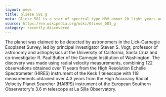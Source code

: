 ```yaml
---
layout: news
title: Gliese 581 g
meta: Gliese 581 is a star of spectral type M3V about 20 light years away from Earth in the constellation Libra.
source: https://en.wikipedia.org/wiki/Gliese_581_g
category: recently-discovered
---
```


The planet was claimed to be detected by astronomers in the Lick-Carnegie Exoplanet Survey, led by principal investigator Steven S. Vogt, professor of astronomy and astrophysics at the University of California, Santa Cruz and co-investigator R. Paul Butler of the Carnegie Institution of Washington. The discovery was made using radial velocity measurements, combining 122 observations obtained over 11 years from the High Resolution Echelle Spectrometer (HIRES) instrument of the Keck 1 telescope with 119 measurements obtained over 4.3 years from the High Accuracy Radial Velocity Planet Searcher (HARPS) instrument of the European Southern Observatory's 3.6 m telescope at La Silla Observatory.
